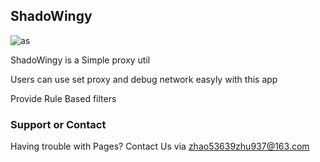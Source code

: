 ## ShadoWingy


![as](https://raw.githubusercontent.com/fishbeauty/testEntity/master/icon.png)

ShadoWingy is a Simple proxy util

Users can use set proxy and debug network easyly with this app

Provide Rule Based filters



### Support or Contact

Having trouble with Pages? Contact Us via zhao53639zhu937@163.com



